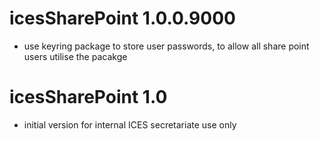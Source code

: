 # icesSharePoint 1.0.0.9000

* use keyring package to store user passwords, to allow all share point
  users utilise the pacakge

# icesSharePoint 1.0

* initial version for internal ICES secretariate use only
